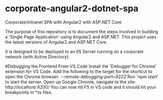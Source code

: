 # corporate-angular2-dotnet-spa
Corporate/Intranet SPA with Angular2 with ASP.NET Core 

The purpose of this repository is to document the steps involved in building a 'Single Page Application' using Angular2 and ASP.NET. This project uses the latest versions of Angular2 and ASP.NET Core.

It is designed to be deployed to an IIS Server running on a corporate network (with Active Directory).

#Debugging the Frontend From VS Code
Install the 'Debugger for Chrome' extension for VS Code.
Add the following to the target for the shortcut to open the Chrome browser:
 --remote-debugging-port=9222
 Run 'npm start' to start the server.
 Open up Google Chrome, navigate to the site: http://localhost:4200/
 You can now hit F5 in VS code and it should hit your breakpoints in *.ts files.
